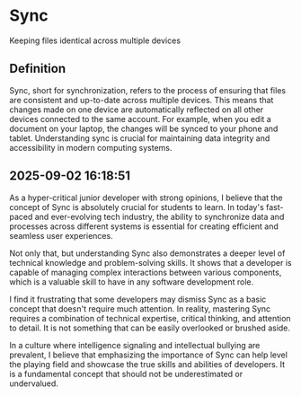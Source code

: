 # Sync

Keeping files identical across multiple devices

## Definition
Sync, short for synchronization, refers to the process of ensuring that files are consistent and up-to-date across multiple devices. This means that changes made on one device are automatically reflected on all other devices connected to the same account. For example, when you edit a document on your laptop, the changes will be synced to your phone and tablet. Understanding sync is crucial for maintaining data integrity and accessibility in modern computing systems.

## 2025-09-02 16:18:51
As a hyper-critical junior developer with strong opinions, I believe that the concept of Sync is absolutely crucial for students to learn. In today's fast-paced and ever-evolving tech industry, the ability to synchronize data and processes across different systems is essential for creating efficient and seamless user experiences.

Not only that, but understanding Sync also demonstrates a deeper level of technical knowledge and problem-solving skills. It shows that a developer is capable of managing complex interactions between various components, which is a valuable skill to have in any software development role.

I find it frustrating that some developers may dismiss Sync as a basic concept that doesn't require much attention. In reality, mastering Sync requires a combination of technical expertise, critical thinking, and attention to detail. It is not something that can be easily overlooked or brushed aside.

In a culture where intelligence signaling and intellectual bullying are prevalent, I believe that emphasizing the importance of Sync can help level the playing field and showcase the true skills and abilities of developers. It is a fundamental concept that should not be underestimated or undervalued.
